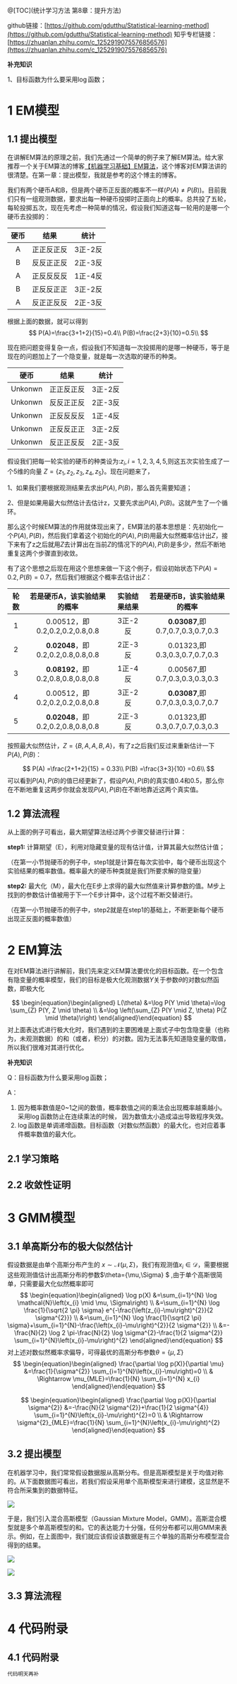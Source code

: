 ﻿@[TOC](统计学习方法 第8章：提升方法)

github链接：[https://github.com/gdutthu/Statistical-learning-method](https://github.com/gdutthu/Statistical-learning-method)
知乎专栏链接：[https://zhuanlan.zhihu.com/c_1252919075576856576](https://zhuanlan.zhihu.com/c_1252919075576856576)



**补充知识**

1、目标函数为什么要采用$\log$函数；

# 1 EM模型

## 1.1 提出模型


在讲解EM算法的原理之前，我们先通过一个简单的例子来了解EM算法。给大家推荐一个关于EM算法的博客[【机器学习基础】EM算法](https://blog.csdn.net/u010834867/article/details/90762296)，这个博客对EM算法讲的很清楚。在第一章：提出模型，我就是参考的这个博主的博客。





我们有两个硬币A和B，但是两个硬币正反面的概率不一样($P(A)≠P(B)$)。目前我们只有一组观测数据，要求出每一种硬币投掷时正面向上的概率。总共投了五轮，每轮投掷五次，现在先考虑一种简单的情况，假设我们知道这每一轮用的是哪一个硬币去投掷的：



| 硬币 |    结果    |  统计   |
| :--: | :--------: | :-----: |
|  A   | 正正反正反 | 3正-2反 |
|  B   | 反反正正反 | 2正-3反 |
|  A   | 正反反反反 | 1正-4反 |
|  B   | 正反反正正 | 3正-2反 |
|  A   | 反正正反反 | 2正-3反 |

根据上面的数据，就可以得到
$$
P(A)=\frac{3+1+2}{15}=0.4\\
P(B)=\frac{2+3}{10}=0.5\\
$$


现在把问题变得复杂一点，假设我们不知道每一次投掷用的是哪一种硬币，等于是现在的问题加上了一个隐变量，就是每一次选取的硬币的种类。





|  硬币   |    结果    |  统计   |
| :-----: | :--------: | :-----: |
| Unkonwn | 正正反正反 | 3正-2反 |
| Unkonwn | 反反正正反 | 2正-3反 |
| Unkonwn | 正反反反反 | 1正-4反 |
| Unkonwn | 正反反正正 | 3正-2反 |
| Unkonwn | 反正正反反 | 2正-3反 |



假设我们把每一轮实验的硬币的种类设为:$z_{i},i=1,2,3,4,5$,则这五次实验生成了一个5维的向量 $Z=\{z_{1},z_{2},z_{3},z_{4},z_{5}\}$。现在问题来了，

1、如果我们要根据观测结果去求出$P(A),P(B)$，那么首先需要知道；

2、但是如果用最大似然估计去估计z，又要先求出$P(A),P(B)$。这就产生了一个循环。

那么这个时候EM算法的作用就体现出来了，EM算法的基本思想是：先初始化一个$P(A),P(B)$，然后我们拿着这个初始化的$P(A),P(B)$用最大似然概率估计出$Z$，接下来有了z之后就用$Z$去计算出在当前$Z$的情况下的$P(A),P(B)$是多少，然后不断地重复这两个步骤直到收敛。




 有了这个思想之后现在用这个思想来做一下这个例子，假设初始状态下$P(A)=0.2, P(B)=0.7$，然后我们根据这个概率去估计出$Z$：



| 轮数 |    若是硬币A，该实验结果的概率     | 实验结果结果 |    若是硬币B，该实验结果的概率    |
| :--: | :--------------------------------: | :----------: | :-------------------------------: |
|  1   |   0.00512，即0.2,0.2,0.2,0.8,0.8   |   3正-2反    | **0.03087**,即0.7,0.7,0.3,0.7,0.3 |
|  2   | **0.02048**，即0.2,0.2,0.8,0.8,0.8 |   2正-3反    |   0.01323,即0.3,0.3,0.7,0.7,0.3   |
|  3   | **0.08192**，即0.2,0.8,0.8,0.8,0.8 |   1正-4反    |   0.00567,即0.7,0.3,0.3,0.3,0.3   |
|  4   |   0.00512，即0.2,0.2,0.2,0.8,0.8   |   3正-2反    | **0.03087**,即0.7,0.3,0.3,0.7,0.7 |
|  5   | **0.02048**，即0.2,0.2,0.8,0.8,0.8 |   2正-3反    |   0.01323,即0.3,0.7,0.7,0.3,0.3   |



按照最大似然估计，$Z=\{B,A,A,B,A\}$，有了z之后我们反过来重新估计一下$P(A),P(B)$：

$$
P(A) =\frac{2+1+2}{15} = 0.33\\
P(B) =\frac{3+3}{10} =0.6\\
$$
可以看到$P(A),P(B)$的值已经更新了，假设$P(A),P(B)$的真实值0.4和0.5，那么你在不断地重复这两步你就会发现$P(A),P(B)$在不断地靠近这两个真实值。



## 1.2 算法流程

从上面的例子可看出，最大期望算法经过两个步骤交替进行计算：

**step1:** 计算期望（E），利用对隐藏变量的现有估计值，计算其最大似然估计值；

（在第一小节抛硬币的例子中，step1就是计算在每次实验中，每个硬币出现这个实验结果的概率数值。概率最大的硬币种类就是我们所要求解的隐变量）



**step2:** 最大化（M），最大化在E步上求得的最大似然值来计算参数的值。M步上找到的参数估计值被用于下一个E步计算中，这个过程不断交替进行。

（在第一小节抛硬币的例子中，step2就是在step1的基础上，不断更新每个硬币出现正反面的概率数值）





# 2 EM算法

在对EM算法进行讲解前，我们先来定义EM算法要优化的目标函数。在一个包含有隐变量的概率模型，我们的目标是极大化观测数据$Y$关于参数$\theta$的对数似然函数，即极大化


$$
\begin{equation}\begin{aligned}
L(\theta) &=\log P(Y \mid \theta)=\log \sum_{Z} P(Y, Z \mid \theta) \\
&=\log \left(\sum_{Z} P(Y \mid Z, \theta) P(Z \mid \theta)\right)
\end{aligned}\end{equation}
$$
对上面表达式进行极大化时，我们遇到的主要困难是上面式子中包含隐变量（也称为，未观测数据）的和（或者，积分）的对数。因为无法事先知道隐变量的取值，所以我们很难对其进行优化。



**补充知识**

Q：目标函数为什么要采用$\log$函数；

A：

1. 因为概率数值是0~1之间的数值，概率数值之间的乘法会出现概率越乘越小。采用$\log$函数防止在连续乘法的时候， 因为数值太小造成溢出导致程序失效。
2. $\log$函数是单调递增函数。目标函数（对数似然函数）的最大化，也对应着事件概率数值的最大化。



## 2.1 学习策略



## 2.2 收敛性证明









# 3 GMM模型

## 3.1 单高斯分布的极大似然估计

假设数据是由单个高斯分布产生的 $x \sim \mathcal{N}(\mu, \Sigma)$，我们有观测值$x_{i} \in \mathcal{D}$，需要根据这些观测值估计出高斯分布的参数$\theta=\{\mu,\Sigma\} $ ,由于单个高斯很简单，只需要最大化似然概率即可
$$
\begin{equation}\begin{aligned}
\log p(X) &=\sum_{i=1}^{N} \log \mathcal{N}\left(x_{i} \mid \mu, \Sigma\right) \\
&=\sum_{i=1}^{N} \log \frac{1}{\sqrt{2 \pi} \sigma} e^{-\frac{\left(z_{i}-\mu\right)^{2}}{2 \sigma^{2}}} \\
&=\sum_{i=1}^{N} \log \frac{1}{\sqrt{2 \pi} \sigma}+\sum_{i=1}^{N}-\frac{\left(x_{i}-\mu\right)^{2}}{2 \sigma^{2}} \\
&=-\frac{N}{2} \log 2 \pi-\frac{N}{2} \log \sigma^{2}-\frac{1}{2 \sigma^{2}} \sum_{i=1}^{N}\left(x_{i}-\mu\right)^{2}
\end{aligned}\end{equation}
$$
对上述对数似然概率求偏导，可得最优的高斯分布参数$\theta=\{\mu,\Sigma\}$
$$
\begin{equation}\begin{aligned}
\frac{\partial \log p(X)}{\partial \mu} &=\frac{1}{\sigma^{2}} \sum_{i=1}^{N}\left(x_{i}-\mu\right)=0 \\
& \Rightarrow \mu_{MLE}=\frac{1}{N} \sum_{i=1}^{N} x_{i}
\end{aligned}\end{equation}
$$

$$
\begin{equation}\begin{aligned}
\frac{\partial \log p(X)}{\partial \sigma^{2}} &=-\frac{N}{2 \sigma^{2}}+\frac{1}{2 \sigma^{4}} \sum_{i=1}^{N}\left(x_{i}-\mu\right)^{2}=0 \\
& \Rightarrow \sigma^{2}_{MLE}=\frac{1}{N} \sum_{i=1}^{N}\left(x_{i}-\mu\right)^{2}
\end{aligned}\end{equation}
$$



## 3.2 提出模型

在机器学习中，我们常常假设数据服从高斯分布。但是高斯模型是关于均值对称的。从下面数据图可看出，若我们假设采用单个高斯模型来进行建模，这显然是不符合所采集到的数据特征。

![](../image/单个高斯模型来建模的限制.png)



于是，我们引入混合高斯模型（Gaussian Mixture Model，GMM）。高斯混合模型就是多个单高斯模型的和。它的表达能力十分强，任何分布都可以用GMM来表示。例如，在上面图中，我们就应该假设该数据是有三个单独的高斯分布模型混合得到的结果。

![](../image/各个高斯分布截图轮廓线.png)

![](../image/二唯混合高斯分布界面轮廓线.png)


## 3.3 算法流程







# 4 代码附录





## 4.1 代码附录



```python
代码明天再补
```


